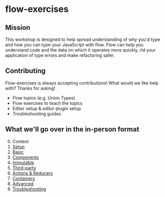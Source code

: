 # flow-exercises

## Mission
This workshop is designed to help spread understanding of why you'd type and how you can type your JavaScript with flow. Flow can help you understand code and the data on which it operates more quickly, rid your application of type errors and make refactoring safer.

## Contributing
Flow-exercises is always accepting contributions! What would we like help with? Thanks for asking!

* Flow topics (e.g. Union Types)
* Flow exercises to teach the topics
* Editor setup & editor plugin setup
* Troubleshooting guides

## What we'll go over in the in-person format

0. Context
1. [Setup](./setup)
2. [Basic](./basic)
3. [Components](./components)
4. [Immutable](./immutable)
5. [Third-party](./third-party)
6. [Actions & Reducers](./actions&reducers)
7. [Containers](./containers)
8. [Advanced](./advanced)
9. [Troubleshooting](./troubleshooting)
